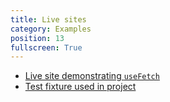 ```yaml
---
title: Live sites
category: Examples
position: 13
fullscreen: True
---
```


- <a href="/example" target="_blank">Live site demonstrating `useFetch`</a>
- <a href="/fixture" target="_blank">Test fixture used in project</a>
